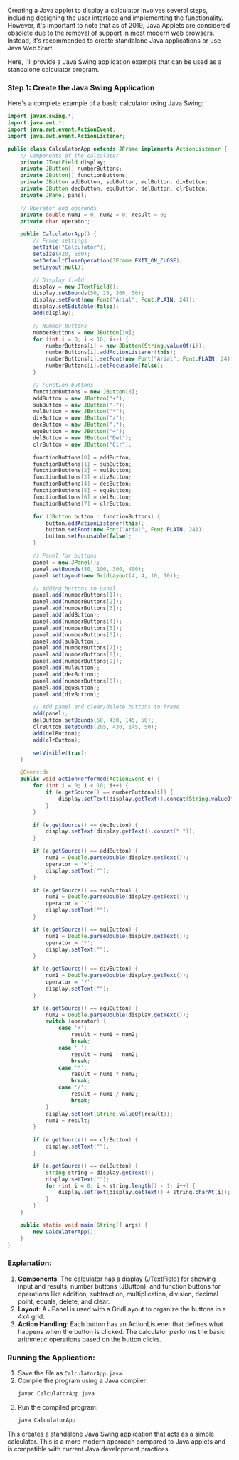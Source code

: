 Creating a Java applet to display a calculator involves several steps, including designing the user interface and implementing the functionality. However, it's important to note that as of 2019, Java Applets are considered obsolete due to the removal of support in most modern web browsers. Instead, it's recommended to create standalone Java applications or use Java Web Start.

Here, I'll provide a Java Swing application example that can be used as a standalone calculator program.

### Step 1: Create the Java Swing Application
Here's a complete example of a basic calculator using Java Swing:

```java
import javax.swing.*;
import java.awt.*;
import java.awt.event.ActionEvent;
import java.awt.event.ActionListener;

public class CalculatorApp extends JFrame implements ActionListener {
    // Components of the calculator
    private JTextField display;
    private JButton[] numberButtons;
    private JButton[] functionButtons;
    private JButton addButton, subButton, mulButton, divButton;
    private JButton decButton, equButton, delButton, clrButton;
    private JPanel panel;

    // Operator and operands
    private double num1 = 0, num2 = 0, result = 0;
    private char operator;

    public CalculatorApp() {
        // Frame settings
        setTitle("Calculator");
        setSize(420, 550);
        setDefaultCloseOperation(JFrame.EXIT_ON_CLOSE);
        setLayout(null);

        // Display field
        display = new JTextField();
        display.setBounds(50, 25, 300, 50);
        display.setFont(new Font("Arial", Font.PLAIN, 24));
        display.setEditable(false);
        add(display);

        // Number buttons
        numberButtons = new JButton[10];
        for (int i = 0; i < 10; i++) {
            numberButtons[i] = new JButton(String.valueOf(i));
            numberButtons[i].addActionListener(this);
            numberButtons[i].setFont(new Font("Arial", Font.PLAIN, 24));
            numberButtons[i].setFocusable(false);
        }

        // Function buttons
        functionButtons = new JButton[8];
        addButton = new JButton("+");
        subButton = new JButton("-");
        mulButton = new JButton("*");
        divButton = new JButton("/");
        decButton = new JButton(".");
        equButton = new JButton("=");
        delButton = new JButton("Del");
        clrButton = new JButton("Clr");

        functionButtons[0] = addButton;
        functionButtons[1] = subButton;
        functionButtons[2] = mulButton;
        functionButtons[3] = divButton;
        functionButtons[4] = decButton;
        functionButtons[5] = equButton;
        functionButtons[6] = delButton;
        functionButtons[7] = clrButton;

        for (JButton button : functionButtons) {
            button.addActionListener(this);
            button.setFont(new Font("Arial", Font.PLAIN, 24));
            button.setFocusable(false);
        }

        // Panel for buttons
        panel = new JPanel();
        panel.setBounds(50, 100, 300, 400);
        panel.setLayout(new GridLayout(4, 4, 10, 10));

        // Adding buttons to panel
        panel.add(numberButtons[1]);
        panel.add(numberButtons[2]);
        panel.add(numberButtons[3]);
        panel.add(addButton);
        panel.add(numberButtons[4]);
        panel.add(numberButtons[5]);
        panel.add(numberButtons[6]);
        panel.add(subButton);
        panel.add(numberButtons[7]);
        panel.add(numberButtons[8]);
        panel.add(numberButtons[9]);
        panel.add(mulButton);
        panel.add(decButton);
        panel.add(numberButtons[0]);
        panel.add(equButton);
        panel.add(divButton);

        // Add panel and clear/delete buttons to frame
        add(panel);
        delButton.setBounds(50, 430, 145, 50);
        clrButton.setBounds(205, 430, 145, 50);
        add(delButton);
        add(clrButton);

        setVisible(true);
    }

    @Override
    public void actionPerformed(ActionEvent e) {
        for (int i = 0; i < 10; i++) {
            if (e.getSource() == numberButtons[i]) {
                display.setText(display.getText().concat(String.valueOf(i)));
            }
        }

        if (e.getSource() == decButton) {
            display.setText(display.getText().concat("."));
        }

        if (e.getSource() == addButton) {
            num1 = Double.parseDouble(display.getText());
            operator = '+';
            display.setText("");
        }

        if (e.getSource() == subButton) {
            num1 = Double.parseDouble(display.getText());
            operator = '-';
            display.setText("");
        }

        if (e.getSource() == mulButton) {
            num1 = Double.parseDouble(display.getText());
            operator = '*';
            display.setText("");
        }

        if (e.getSource() == divButton) {
            num1 = Double.parseDouble(display.getText());
            operator = '/';
            display.setText("");
        }

        if (e.getSource() == equButton) {
            num2 = Double.parseDouble(display.getText());
            switch (operator) {
                case '+':
                    result = num1 + num2;
                    break;
                case '-':
                    result = num1 - num2;
                    break;
                case '*':
                    result = num1 * num2;
                    break;
                case '/':
                    result = num1 / num2;
                    break;
            }
            display.setText(String.valueOf(result));
            num1 = result;
        }

        if (e.getSource() == clrButton) {
            display.setText("");
        }

        if (e.getSource() == delButton) {
            String string = display.getText();
            display.setText("");
            for (int i = 0; i < string.length() - 1; i++) {
                display.setText(display.getText() + string.charAt(i));
            }
        }
    }

    public static void main(String[] args) {
        new CalculatorApp();
    }
}
```

### Explanation:
1. **Components**: The calculator has a display (JTextField) for showing input and results, number buttons (JButton), and function buttons for operations like addition, subtraction, multiplication, division, decimal point, equals, delete, and clear.
2. **Layout**: A JPanel is used with a GridLayout to organize the buttons in a 4x4 grid.
3. **Action Handling**: Each button has an ActionListener that defines what happens when the button is clicked. The calculator performs the basic arithmetic operations based on the button clicks.

### Running the Application:
1. Save the file as `CalculatorApp.java`.
2. Compile the program using a Java compiler:
    ```sh
    javac CalculatorApp.java
    ```
3. Run the compiled program:
    ```sh
    java CalculatorApp
    ```

This creates a standalone Java Swing application that acts as a simple calculator. This is a more modern approach compared to Java applets and is compatible with current Java development practices.
